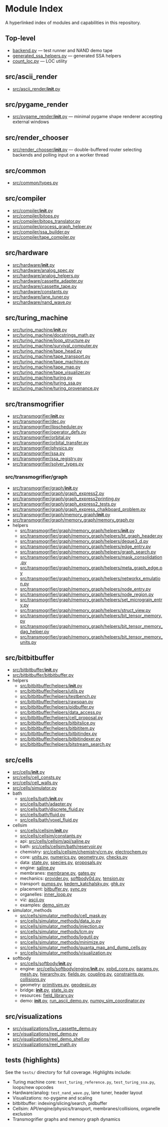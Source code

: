 # Module Index

A hyperlinked index of modules and capabilities in this repository.

## Top-level

- [backend.py](backend.py) — test runner and NAND demo tape
- [generated_ssa_helpers.py](generated_ssa_helpers.py) — generated SSA helpers
- [count_loc.py](count_loc.py) — LOC utility

## src/ascii_render

- [src/ascii_render/__init__.py](src/ascii_render/__init__.py)

## src/pygame_render

- [src/pygame_render/__init__.py](src/pygame_render/__init__.py) — minimal pygame shape renderer accepting external windows

## src/render_chooser

- [src/render_chooser/__init__.py](src/render_chooser/__init__.py) — double-buffered router selecting backends and polling input on a worker thread

## src/common

- [src/common/types.py](src/common/types.py)

## src/compiler

- [src/compiler/__init__.py](src/compiler/__init__.py)
- [src/compiler/bitops.py](src/compiler/bitops.py)
- [src/compiler/bitops_translator.py](src/compiler/bitops_translator.py)
- [src/compiler/process_graph_helper.py](src/compiler/process_graph_helper.py)
- [src/compiler/ssa_builder.py](src/compiler/ssa_builder.py)
- [src/compiler/tape_compiler.py](src/compiler/tape_compiler.py)

## src/hardware

- [src/hardware/__init__.py](src/hardware/__init__.py)
- [src/hardware/analog_spec.py](src/hardware/analog_spec.py)
- [src/hardware/analog_helpers.py](src/hardware/analog_helpers.py)
- [src/hardware/cassette_adapter.py](src/hardware/cassette_adapter.py)
- [src/hardware/cassette_tape.py](src/hardware/cassette_tape.py)
- [src/hardware/constants.py](src/hardware/constants.py)
- [src/hardware/lane_tuner.py](src/hardware/lane_tuner.py)
- [src/hardware/nand_wave.py](src/hardware/nand_wave.py)

## src/turing_machine

- [src/turing_machine/__init__.py](src/turing_machine/__init__.py)
- [src/turing_machine/docstrings_math.py](src/turing_machine/docstrings_math.py)
- [src/turing_machine/loop_structure.py](src/turing_machine/loop_structure.py)
- [src/turing_machine/survival_computer.py](src/turing_machine/survival_computer.py)
- [src/turing_machine/tape_head.py](src/turing_machine/tape_head.py)
- [src/turing_machine/tape_transport.py](src/turing_machine/tape_transport.py)
- [src/turing_machine/tape_machine.py](src/turing_machine/tape_machine.py)
- [src/turing_machine/tape_map.py](src/turing_machine/tape_map.py)
- [src/turing_machine/tape_visualizer.py](src/turing_machine/tape_visualizer.py)
- [src/turing_machine/turing.py](src/turing_machine/turing.py)
- [src/turing_machine/turing_ssa.py](src/turing_machine/turing_ssa.py)
- [src/turing_machine/turing_provenance.py](src/turing_machine/turing_provenance.py)

## src/transmogrifier

- [src/transmogrifier/__init__.py](src/transmogrifier/__init__.py)
- [src/transmogrifier/dec.py](src/transmogrifier/dec.py)
- [src/transmogrifier/ilpscheduler.py](src/transmogrifier/ilpscheduler.py)
- [src/transmogrifier/operator_defs.py](src/transmogrifier/operator_defs.py)
- [src/transmogrifier/orbital.py](src/transmogrifier/orbital.py)
- [src/transmogrifier/orbital_transfer.py](src/transmogrifier/orbital_transfer.py)
- [src/transmogrifier/physics.py](src/transmogrifier/physics.py)
- [src/transmogrifier/ssa.py](src/transmogrifier/ssa.py)
- [src/transmogrifier/ssa_registry.py](src/transmogrifier/ssa_registry.py)
- [src/transmogrifier/solver_types.py](src/transmogrifier/solver_types.py)

### src/transmogrifier/graph

- [src/transmogrifier/graph/__init__.py](src/transmogrifier/graph/__init__.py)
- [src/transmogrifier/graph/graph_express2.py](src/transmogrifier/graph/graph_express2.py)
- [src/transmogrifier/graph/graph_express2printing.py](src/transmogrifier/graph/graph_express2printing.py)
- [src/transmogrifier/graph/graph_express2_tests.py](src/transmogrifier/graph/graph_express2_tests.py)
- [src/transmogrifier/graph/graph_express_chalkboard_problem.py](src/transmogrifier/graph/graph_express_chalkboard_problem.py)
- [src/transmogrifier/graph/memory_graph/__init__.py](src/transmogrifier/graph/memory_graph/__init__.py)
- [src/transmogrifier/graph/memory_graph/memory_graph.py](src/transmogrifier/graph/memory_graph/memory_graph.py)
- helpers
  - [src/transmogrifier/graph/memory_graph/helpers/__init__.py](src/transmogrifier/graph/memory_graph/helpers/__init__.py)
  - [src/transmogrifier/graph/memory_graph/helpers/bt_graph_header.py](src/transmogrifier/graph/memory_graph/helpers/bt_graph_header.py)
  - [src/transmogrifier/graph/memory_graph/helpers/deque3_d.py](src/transmogrifier/graph/memory_graph/helpers/deque3_d.py)
  - [src/transmogrifier/graph/memory_graph/helpers/edge_entry.py](src/transmogrifier/graph/memory_graph/helpers/edge_entry.py)
  - [src/transmogrifier/graph/memory_graph/helpers/graph_search.py](src/transmogrifier/graph/memory_graph/helpers/graph_search.py)
  - [src/transmogrifier/graph/memory_graph/helpers/mask_consolidation.py](src/transmogrifier/graph/memory_graph/helpers/mask_consolidation.py)
  - [src/transmogrifier/graph/memory_graph/helpers/meta_graph_edge.py](src/transmogrifier/graph/memory_graph/helpers/meta_graph_edge.py)
  - [src/transmogrifier/graph/memory_graph/helpers/networkx_emulation.py](src/transmogrifier/graph/memory_graph/helpers/networkx_emulation.py)
  - [src/transmogrifier/graph/memory_graph/helpers/node_entry.py](src/transmogrifier/graph/memory_graph/helpers/node_entry.py)
  - [src/transmogrifier/graph/memory_graph/helpers/node_region.py](src/transmogrifier/graph/memory_graph/helpers/node_region.py)
  - [src/transmogrifier/graph/memory_graph/helpers/set_micrograin_entry.py](src/transmogrifier/graph/memory_graph/helpers/set_micrograin_entry.py)
  - [src/transmogrifier/graph/memory_graph/helpers/struct_view.py](src/transmogrifier/graph/memory_graph/helpers/struct_view.py)
  - [src/transmogrifier/graph/memory_graph/helpers/bit_tensor_memory.py](src/transmogrifier/graph/memory_graph/helpers/bit_tensor_memory.py)
  - [src/transmogrifier/graph/memory_graph/helpers/bit_tensor_memory_dag_helper.py](src/transmogrifier/graph/memory_graph/helpers/bit_tensor_memory_dag_helper.py)
  - [src/transmogrifier/graph/memory_graph/helpers/bit_tensor_memory_units.py](src/transmogrifier/graph/memory_graph/helpers/bit_tensor_memory_units.py)

## src/bitbitbuffer

- [src/bitbitbuffer/__init__.py](src/bitbitbuffer/__init__.py)
- [src/bitbitbuffer/bitbitbuffer.py](src/bitbitbuffer/bitbitbuffer.py)
- helpers
  - [src/bitbitbuffer/helpers/__init__.py](src/bitbitbuffer/helpers/__init__.py)
  - [src/bitbitbuffer/helpers/utils.py](src/bitbitbuffer/helpers/utils.py)
  - [src/bitbitbuffer/helpers/testbench.py](src/bitbitbuffer/helpers/testbench.py)
  - [src/bitbitbuffer/helpers/rawspan.py](src/bitbitbuffer/helpers/rawspan.py)
  - [src/bitbitbuffer/helpers/pidbuffer.py](src/bitbitbuffer/helpers/pidbuffer.py)
  - [src/bitbitbuffer/helpers/data_access.py](src/bitbitbuffer/helpers/data_access.py)
  - [src/bitbitbuffer/helpers/cell_proposal.py](src/bitbitbuffer/helpers/cell_proposal.py)
  - [src/bitbitbuffer/helpers/bitbitslice.py](src/bitbitbuffer/helpers/bitbitslice.py)
  - [src/bitbitbuffer/helpers/bitbititem.py](src/bitbitbuffer/helpers/bitbititem.py)
  - [src/bitbitbuffer/helpers/bitbitindex.py](src/bitbitbuffer/helpers/bitbitindex.py)
  - [src/bitbitbuffer/helpers/bitbitindexer.py](src/bitbitbuffer/helpers/bitbitindexer.py)
  - [src/bitbitbuffer/helpers/bitstream_search.py](src/bitbitbuffer/helpers/bitstream_search.py)

## src/cells

- [src/cells/__init__.py](src/cells/__init__.py)
- [src/cells/cell_consts.py](src/cells/cell_consts.py)
- [src/cells/cell_walls.py](src/cells/cell_walls.py)
- [src/cells/simulator.py](src/cells/simulator.py)
- bath
  - [src/cells/bath/__init__.py](src/cells/bath/__init__.py)
  - [src/cells/bath/adapter.py](src/cells/bath/adapter.py)
  - [src/cells/bath/discrete_fluid.py](src/cells/bath/discrete_fluid.py)
  - [src/cells/bath/fluid.py](src/cells/bath/fluid.py)
  - [src/cells/bath/voxel_fluid.py](src/cells/bath/voxel_fluid.py)
- cellsim
  - [src/cells/cellsim/__init__.py](src/cells/cellsim/__init__.py)
  - [src/cells/cellsim/constants.py](src/cells/cellsim/constants.py)
  - api: [src/cells/cellsim/api/saline.py](src/cells/cellsim/api/saline.py)
  - bath: [src/cells/cellsim/bath/reservoir.py](src/cells/cellsim/bath/reservoir.py)
  - chemistry: [src/cells/cellsim/chemistry/crn.py](src/cells/cellsim/chemistry/crn.py), [electrochem.py](src/cells/cellsim/chemistry/electrochem.py)
  - core: [units.py](src/cells/cellsim/core/units.py), [numerics.py](src/cells/cellsim/core/numerics.py), [geometry.py](src/cells/cellsim/core/geometry.py), [checks.py](src/cells/cellsim/core/checks.py)
  - data: [state.py](src/cells/cellsim/data/state.py), [species.py](src/cells/cellsim/data/species.py), [proposals.py](src/cells/cellsim/data/proposals.py)
  - engine: [saline.py](src/cells/cellsim/engine/saline.py)
  - membranes: [membrane.py](src/cells/cellsim/membranes/membrane.py), [gates.py](src/cells/cellsim/membranes/gates.py)
  - mechanics: [provider.py](src/cells/cellsim/mechanics/provider.py), [softbody0d.py](src/cells/cellsim/mechanics/softbody0d.py), [tension.py](src/cells/cellsim/mechanics/tension.py)
  - transport: [pumps.py](src/cells/cellsim/transport/pumps.py), [kedem_katchalsky.py](src/cells/cellsim/transport/kedem_katchalsky.py), [ghk.py](src/cells/cellsim/transport/ghk.py)
  - placement: [bitbuffer.py](src/cells/cellsim/placement/bitbuffer.py), [sync.py](src/cells/cellsim/placement/sync.py)
  - organelles: [inner_loop.py](src/cells/cellsim/organelles/inner_loop.py)
  - viz: [ascii.py](src/cells/cellsim/viz/ascii.py)
  - examples: [demo_sim.py](src/cells/cellsim/examples/demo_sim.py)
- simulator_methods
  - [src/cells/simulator_methods/cell_mask.py](src/cells/simulator_methods/cell_mask.py)
  - [src/cells/simulator_methods/data_io.py](src/cells/simulator_methods/data_io.py)
  - [src/cells/simulator_methods/injection.py](src/cells/simulator_methods/injection.py)
  - [src/cells/simulator_methods/lcm.py](src/cells/simulator_methods/lcm.py)
  - [src/cells/simulator_methods/logutil.py](src/cells/simulator_methods/logutil.py)
  - [src/cells/simulator_methods/minimize.py](src/cells/simulator_methods/minimize.py)
  - [src/cells/simulator_methods/quanta_map_and_dump_cells.py](src/cells/simulator_methods/quanta_map_and_dump_cells.py)
  - [src/cells/simulator_methods/visualization.py](src/cells/simulator_methods/visualization.py)
- softbody
  - [src/cells/softbody/__init__.py](src/cells/softbody/__init__.py)
  - engine: [src/cells/softbody/engine/__init__.py](src/cells/softbody/engine/__init__.py), [xpbd_core.py](src/cells/softbody/engine/xpbd_core.py), [params.py](src/cells/softbody/engine/params.py), [mesh.py](src/cells/softbody/engine/mesh.py), [hierarchy.py](src/cells/softbody/engine/hierarchy.py), [fields.py](src/cells/softbody/engine/fields.py), [coupling.py](src/cells/softbody/engine/coupling.py), [constraints.py](src/cells/softbody/engine/constraints.py), [collisions.py](src/cells/softbody/engine/collisions.py)
  - geometry: [primitives.py](src/cells/softbody/geometry/primitives.py), [geodesic.py](src/cells/softbody/geometry/geodesic.py)
  - bridge: [__init__.py](src/cells/softbody/bridge/__init__.py), [state_io.py](src/cells/softbody/bridge/state_io.py)
  - resources: [field_library.py](src/cells/softbody/resources/field_library.py)
  - demo: [__init__.py](src/cells/softbody/demo/__init__.py), [run_ascii_demo.py](src/cells/softbody/demo/run_ascii_demo.py), [numpy_sim_coordinator.py](src/cells/softbody/demo/numpy_sim_coordinator.py)

## src/visualizations

- [src/visualizations/live_cassette_demo.py](src/visualizations/live_cassette_demo.py)
- [src/visualizations/reel_demo.py](src/visualizations/reel_demo.py)
- [src/visualizations/reel_demo_shell.py](src/visualizations/reel_demo_shell.py)
- [src/visualizations/reel_math.py](src/visualizations/reel_math.py)

## tests (highlights)

See the `tests/` directory for full coverage. Highlights include:

- Turing machine core: `test_turing_reference.py`, `test_turing_ssa.py`, loops/new opcodes
- Hardware/analog: `test_nand_wave.py`, lane tuner, header layout
- Visualizations: no-pygame and scaling
- bitbitbuffer: indexing/slicing/search, pidbuffer
- Cellsim: API/engine/physics/transport, membranes/collisions, organelle exclusion
- Transmogrifier graphs and memory graph dynamics
